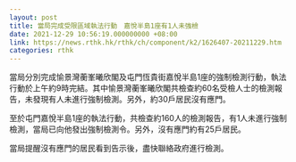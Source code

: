 ```yaml
---
layout: post
title: 當局完成受限區域執法行動　嘉悅半島1座有1人未強檢
date: 2021-12-29 10:56:19.000000000 +08:00
link: https://news.rthk.hk/rthk/ch/component/k2/1626407-20211229.htm
categories: rthk
---
```


當局分別完成愉景灣蘅峯曦欣閣及屯門恆貴街嘉悅半島1座的強制檢測行動，執法行動於上午約9時完結。其中愉景灣蘅峯曦欣閣共檢查約60名受檢人士的檢測報告，未發現有人未進行強制檢測。另外，約30戶居民沒有應門。

至於屯門嘉悅半島1座的執法行動，共檢查約160人的檢測報告，有1人未進行強制檢測，當局已向他發出強制檢測令。另外，沒有應門約有25戶居民。

當局提醒沒有應門的居民看到告示後，盡快聯絡政府進行檢測。
